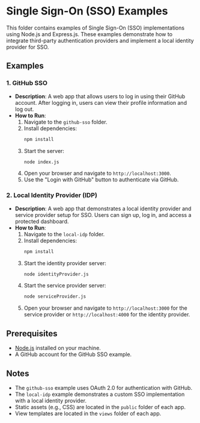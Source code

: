 # Single Sign-On (SSO) Examples

This folder contains examples of Single Sign-On (SSO) implementations using Node.js and Express.js. These examples demonstrate how to integrate third-party authentication providers and implement a local identity provider for SSO.

## Examples

### 1. GitHub SSO
- **Description**: A web app that allows users to log in using their GitHub account. After logging in, users can view their profile information and log out.
- **How to Run**:
  1. Navigate to the `github-sso` folder.
  2. Install dependencies:
     ```bash
     npm install
     ```
  3. Start the server:
     ```bash
     node index.js
     ```
  4. Open your browser and navigate to `http://localhost:3000`.
  5. Use the "Login with GitHub" button to authenticate via GitHub.

### 2. Local Identity Provider (IDP)
- **Description**: A web app that demonstrates a local identity provider and service provider setup for SSO. Users can sign up, log in, and access a protected dashboard.
- **How to Run**:
  1. Navigate to the `local-idp` folder.
  2. Install dependencies:
     ```bash
     npm install
     ```
  3. Start the identity provider server:
     ```bash
     node identityProvider.js
     ```
  4. Start the service provider server:
     ```bash
     node serviceProvider.js
     ```
  5. Open your browser and navigate to `http://localhost:3000` for the service provider or `http://localhost:4000` for the identity provider.

## Prerequisites
- [Node.js](https://nodejs.org) installed on your machine.
- A GitHub account for the GitHub SSO example.

## Notes
- The `github-sso` example uses OAuth 2.0 for authentication with GitHub.
- The `local-idp` example demonstrates a custom SSO implementation with a local identity provider.
- Static assets (e.g., CSS) are located in the `public` folder of each app.
- View templates are located in the `views` folder of each app.